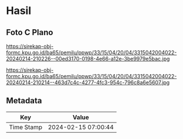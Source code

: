 # Hasil

## Foto C Plano

https://sirekap-obj-formc.kpu.go.id/ba65/pemilu/ppwp/33/15/04/20/04/3315042004022-20240214-210226--00ed3170-0198-4e66-a12e-3be9979e5bac.jpg

https://sirekap-obj-formc.kpu.go.id/ba65/pemilu/ppwp/33/15/04/20/04/3315042004022-20240214-210214--463d7c4c-4277-4fc3-954c-796c8a6e5607.jpg


## Metadata

| Key        | Value               |
| ---------- | ------------------- |
| Time Stamp | 2024-02-15 07:00:44 |



